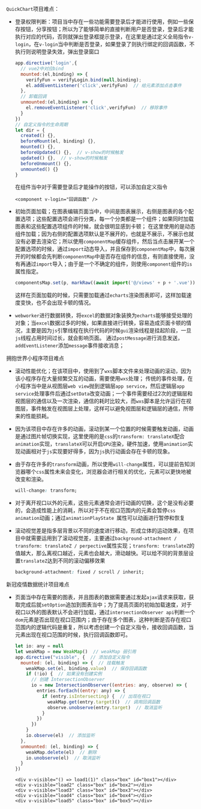 `QuickChart`项目难点：

* 登录权限判断：项目当中存在一些功能需要登录后才能进行使用，例如一些保存按钮，分享按钮；所以为了能够简单的直接判断用户是否登录，登录后才能执行对应的代码，否则就弹出登录框提示登录，在这里是通过定义全局指令`v-login`，在`v-login`当中判断是否登录，如果登录了则执行绑定的回调函数，不执行则说明登录失效，弹出登录窗口

  ```javascript
  app.directive('login',{
    // vue2中对应bind
    mounted:(el,binding) => {
      verifyFun = verifyLogin.bind(null,binding);
      el.addEventListener('click',verifyFun)  // 给元素添加点击事件
    },
    // 卸载回调
    unmounted:(el,binding) => {
      el.removeEventListener('click',verifyFun)  // 移除事件
    }
  })
  // 自定义指令的生命周期
  let dir = {
    created() {},
    beforeMount(el, binding) {},
    mounted() {},
    beforeUpdated() {},  // v-show的时候触发
    updated() {},  // v-show的时候触发
    beforeUnmount() {},
    unmounted() {}
  }
  ```

  在组件当中对于需要登录后才能操作的按钮，可以添加自定义指令

  ```vue
  <component v-login="回调函数" />
  ```

* 初始页面加载；在图表编辑页面当中，中间是图表展示，右侧是图表的各个配置选项；这些配置选项会进行分类，每一个分类都是一个组件；如果同时加载图表和这些配置选项组件的时候，就会很明显感到卡顿；
  在这里使用的是动态组件加载；因为右侧的配置选项默认是不展开的，也就是不展示，不展示也就没有必要去渲染它；所以使用`componentMap`缓存组件，然后当点击展开某一个配置选项的时候，通过`import`动态导入，并且保存到`componentMap`中，每次展开的时候都会先判断`componentMap`中是否存在组件的信息，有则直接使用，没有再通过`import`导入；由于是一个不确定的组件，则使用`component`组件的`is`属性指定。
  
  ```javascript
  componentsMap.set(p, markRaw((await import('@/views' + p + '.vue')).default))
  ```
  
  这样在页面加载的时候，只需要加载通过`echarts`渲染图表即可，这样加载速度变快，也不会出现卡顿的情况。
  
* `webworker`进行数据转换，将`excel`的数据对象装换为`echarts`能够接受处理的对象；当`excel`数据过多的时候，如果直接进行转换，容易造成页面卡顿的情况，主要是因为`js`引擎线程在执行代码的时候`gui`渲染线程是挂起阶段，一旦`js`线程占用时间过长，就会影响页面。
  通过`postMessage`进行消息发送，`addEventListener`添加`message`事件接收消息；

拥抱世界小程序项目难点

* 滚动性能优化；在该项目中，使用到了`wxs`脚本文件来处理动画的滚动，因为该小程序存在大量频繁交互的动画，需要使用`wxs`处理；
  传统的事件处理，在小程序当中是从视图层`web view`抛到逻辑层`app service`，然后逻辑层`app service`处理事件后通过`setData`改变动画；一个事件需要经过2次的逻辑层和视图层的通信以及一次渲染，通信的耗时比较大，而`wxs`脚本是允许运行在视图层，事件触发在视图层上处理，这样可以避免视图层和逻辑层的通信，所带来的性能损耗。

* 因为该项目中存在许多的动画，滚动到某一个位置的时候需要触发动画，动画是通过图片帧切换实现，这里使用的是`css`的`transform: translateX`配合`animation`实现，`translateX`可以开启`GPU`渲染，硬件加速，使用`animation`实现动画相对于`js`实现要好得多，因为`js`执行动画会存在卡顿的现象。

* 由于存在许多的`transform`动画，所以使用`will-change`属性，可以提前告知浏览器哪个`css`属性未来会变化，浏览器会进行相关的优化，元素可以更快地被改变和渲染。

  ```css
  will-change: transform;
  ```

* 对于离开视口以外的元素，这些元素通常会进行动画的切换，这个是没有必要的，会造成性能上的消耗，所以对于不在视口范围内的元素会暂停`css animation`动画；通过`animationPlayState `属性可以动画进行暂停和恢复

* 滚动视觉差是指多层背景以不同的速度进行移动，形成立体的运动效果，在项目中就需要运用到了滚动视觉差，主要通过`background-attachment / transform: translateZ / perpective`属性实现；`transform: translateZ`的值越大，那么离视口越近，元素也会越大，滑动越快。可以给不同的背景层设置`translateZ`达到不同的滚动偏移效果

  ```css
  background-attachment: fixed / scroll / inherit;
  ```

新冠疫情数据统计项目难点

* 页面当中存在需要的图表，并且图表的数据需要通过发起`ajax`请求来获取，获取完成后就`setOption`追加到图表当中；为了提高页面的初始加载速度，对于视口以外的图表默认不会进行加载，通过`intersectionObserver api`判断一个`dom`元素是否出现在视口范围内；由于存在多个图表，这种判断是否存在视口范围内的逻辑代码是重复，所以考虑创建一个自定义指令，接收回调函数，当元素出现在视口范围的时候，执行回调函数即可。

  ```javascript
  let io: any = null
  let weakMap = new WeakMap()  // weakMap 弱引用
  app.directive("visible", {  // 添加自定义指令
    mounted: (el, binding) => {  // 挂载触发
      weakMap.set(el, binding.value)  // 保存回调函数
      if (!io) {  // 如果没有创建实例
        // 创建 IntersectionObserver 
        io = new IntersectionObserver((entries: any, observe) => {
          entries.forEach((entry: any) => {
            if (entry.isIntersecting) {  // 出现在视口
              weakMap.get(entry.target)()  // 调用回调函数
              observe.unobserve(entry.target)  // 取消监听
            }
          })
        })
      }
      io.observe(el)  // 添加监听
    },
    unmounted: (el, binding) => {
      weakMap.delete(el)  // 删除
      io.unobserve(el)  // 取消监听
    }
  })
  ```

  ```vue
  <div v-visible="() => load1(1)" class="box" id="box1"></div>
  <div v-visible="load2" class="box" id="box2"></div>
  <div v-visible="load3" class="box" id="box3"></div>
  <div v-visible="load4" class="box" id="box4"></div>
  <div v-visible="load5" class="box" id="box5"></div>
  ```

  